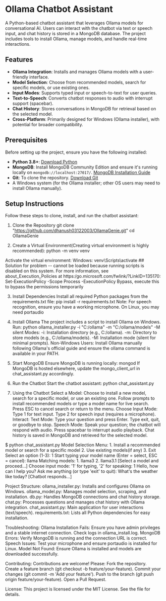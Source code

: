 # Ollama Chatbot Assistant

A Python-based chatbot assistant that leverages Ollama models for conversational AI. Users can interact with the chatbot via text or speech input, and chat history is stored in a MongoDB database. The project includes tools to install Ollama, manage models, and handle real-time interactions.

## Features
- **Ollama Integration**: Installs and manages Ollama models with a user-friendly interface.
- **Model Selection**: Choose from recommended models, search for specific models, or use existing ones.
- **Input Modes**: Supports typed input or speech-to-text for user queries.
- **Text-to-Speech**: Converts chatbot responses to audio with interrupt support (spacebar).
- **Chat History**: Stores conversations in MongoDB for retrieval based on the selected model.
- **Cross-Platform**: Primarily designed for Windows (Ollama installer), with potential for broader compatibility.

## Prerequisites
Before setting up the project, ensure you have the following installed:
- **Python 3.8+**: [Download Python](https://www.python.org/downloads/)
- **MongoDB**: Install MongoDB Community Edition and ensure it's running locally on `mongodb://localhost:27017/`. [MongoDB Installation Guide](https://www.mongodb.com/docs/manual/installation/)
- **Git**: To clone the repository. [Download Git](https://git-scm.com/downloads)
- A Windows system (for the Ollama installer; other OS users may need to install Ollama manually).

## Setup Instructions
Follow these steps to clone, install, and run the chatbot assistant:

1. Clone the Repository
git clone "https://github.com/dhanush03122003/OllamaGenie.git"
cd OllamaGenie

2. Create a Virtual Environment(Creating virtual environment is highly recommended):
    python -m venv venv

Activate the virtual environment:
    Windows: venv\Scripts\activate
    ## Solution for problem -- cannot be loaded because running scripts is disabled on this system. For more information, see about_Execution_Policies at
    https:/go.microsoft.com/fwlink/?LinkID=135170:
        Set-ExecutionPolicy -Scope Process -ExecutionPolicy Bypass, execute this to bypass the permissions temporarily


3. Install Dependencies
    Install all required Python packages from the requirements.txt file: 
    pip install -r requirements.txt
    Note: For speech recognition, ensure you have a working microphone. On Linux, you may need portaudio

4. Install Ollama
    The project includes a script to install Ollama on Windows. 
    Run: python ollama_installer.py -i "C:/ollama" -m "C:/ollama/models" -M silent
    Modes:
        -i: Installation directory (e.g., C:/ollama).
        -m: Directory to store models (e.g., C:/ollama/models).
        -M: Installation mode (silent for minimal prompts).
    Non-Windows Users: Install Ollama manually following Ollama's official guide and ensure the ollama command is available in your PATH.

5. Start MongoDB
    Ensure MongoDB is running locally: mongod
    If MongoDB is hosted elsewhere, update the mongo_client_url in chat_assistant.py accordingly.

6. Run the Chatbot
    Start the chatbot assistant: python chat_assistant.py

7. Using the Chatbot
    Select a Model:
        Choose to install a new model, search for a specific model, or use an existing one.
        Follow prompts to install recommended models or type a model name for live search.
        Press ESC to cancel search or return to the menu.
    Choose Input Mode:
        Type 1 for text input.
        Type 2 for speech input (requires a microphone).
    Interact:
        Text Mode: 
            Type your question and press Enter. Type exit, quit, or goodbye to stop.
            Speech Mode: Speak your question; the chatbot will respond with audio. Press spacebar to interrupt audio playback.
            Chat history is saved in MongoDB and retrieved for the selected model.

$ python chat_assistant.py
    Model Selection Menu:
    1. Install a recommended model or search for a specific model
    2. Use existing models(if any)
    3. Exit
    Select an option (1-3): 1
    Start typing your model name (Enter = select, ESC = cancel):
    llama
    Matching models:
    1. llama3
    2. llama3.1
    [Select a model and proceed...]
    Choose input mode: '1' for typing, '2' for speaking: 1
    Hello, how can I help you?
    Ask me anything (or type 'exit' to quit): What's the weather like today?
    [Chatbot responds...]

Project Structure:
    ollama_installer.py: Installs and configures Ollama on Windows.
    ollama_model.py: Manages model selection, scraping, and installation.
    db.py: Handles MongoDB connections and chat history storage.
    chat.py: Processes questions and manages chat history with Ollama integration.
    chat_assistant.py: Main application for user interactions (text/speech).
    requirements.txt: Lists all Python dependencies for easy installation.

Troubleshooting:
    Ollama Installation Fails: Ensure you have admin privileges and a stable internet connection. Check logs in ollama_install.log.
    MongoDB Errors: Verify MongoDB is running and the connection URL is correct.
    Speech Issues: Test your microphone and ensure portaudio is installed for Linux.
    Model Not Found: Ensure Ollama is installed and models are downloaded successfully.

Contributing:
    Contributions are welcome! Please:
        Fork the repository.
            Create a feature branch (git checkout -b feature/your-feature).
            Commit your changes (git commit -m 'Add your feature').
            Push to the branch (git push origin feature/your-feature).
            Open a Pull Request.

License:
    This project is licensed under the MIT License. See the  file for details.